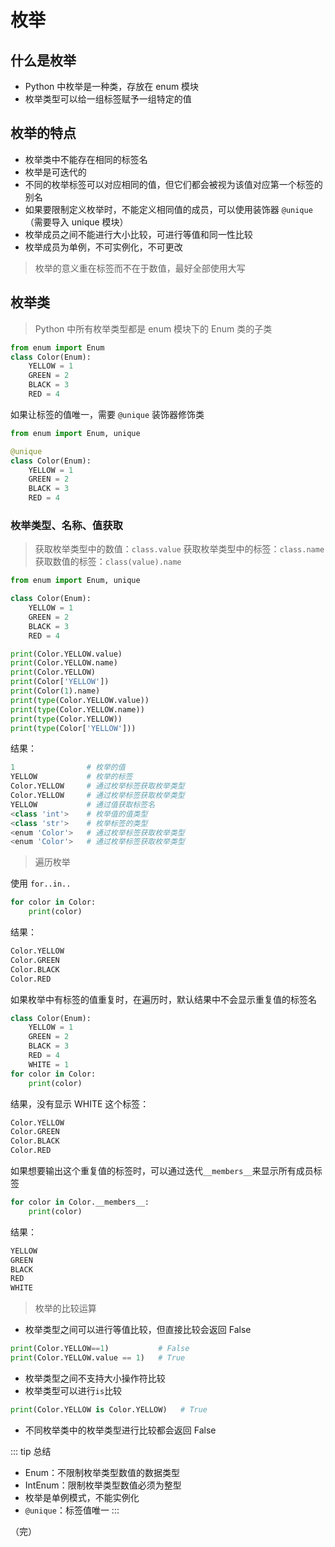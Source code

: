 # 枚举

## 什么是枚举

- Python 中枚举是一种类，存放在 enum 模块
- 枚举类型可以给一组标签赋予一组特定的值


## 枚举的特点

- 枚举类中不能存在相同的标签名
- 枚举是可迭代的 
- 不同的枚举标签可以对应相同的值，但它们都会被视为该值对应第一个标签的别名
- 如果要限制定义枚举时，不能定义相同值的成员，可以使用装饰器 `@unique`（需要导入 unique 模块） 
- 枚举成员之间不能进行大小比较，可进行等值和同一性比较 
- 枚举成员为单例，不可实例化，不可更改

> 枚举的意义重在标签而不在于数值，最好全部使用大写

## 枚举类

> Python 中所有枚举类型都是 enum 模块下的 Enum 类的子类

```python
from enum import Enum
class Color(Enum):
    YELLOW = 1
    GREEN = 2
    BLACK = 3
    RED = 4
```
如果让标签的值唯一，需要 `@unique` 装饰器修饰类
```python
from enum import Enum, unique

@unique
class Color(Enum):
    YELLOW = 1
    GREEN = 2
    BLACK = 3
    RED = 4
```

### 枚举类型、名称、值获取

> 获取枚举类型中的数值：`class.value`
> 获取枚举类型中的标签：`class.name`
> 获取数值的标签：`class(value).name`

```python
from enum import Enum, unique

class Color(Enum):
    YELLOW = 1
    GREEN = 2
    BLACK = 3
    RED = 4

print(Color.YELLOW.value)
print(Color.YELLOW.name)
print(Color.YELLOW)
print(Color['YELLOW'])
print(Color(1).name)
print(type(Color.YELLOW.value))
print(type(Color.YELLOW.name))
print(type(Color.YELLOW))
print(type(Color['YELLOW']))
```
结果：
```python
1                # 枚举的值
YELLOW           # 枚举的标签
Color.YELLOW     # 通过枚举标签获取枚举类型
Color.YELLOW     # 通过枚举标签获取枚举类型
YELLOW           # 通过值获取标签名
<class 'int'>    # 枚举值的值类型
<class 'str'>    # 枚举标签的类型
<enum 'Color'>   # 通过枚举标签获取枚举类型
<enum 'Color'>   # 通过枚举标签获取枚举类型
```

> 遍历枚举

使用 `for..in..`

```python
for color in Color:
    print(color)
```
结果：
```python
Color.YELLOW
Color.GREEN
Color.BLACK
Color.RED
```
如果枚举中有标签的值重复时，在遍历时，默认结果中不会显示重复值的标签名
```python
class Color(Enum):
    YELLOW = 1
    GREEN = 2
    BLACK = 3
    RED = 4
    WHITE = 1  
for color in Color:
    print(color)
```
结果，没有显示 WHITE 这个标签：
```python
Color.YELLOW
Color.GREEN
Color.BLACK
Color.RED
```
如果想要输出这个重复值的标签时，可以通过迭代`__members__`来显示所有成员标签
```python
for color in Color.__members__:
    print(color)
```
结果：
```python
YELLOW
GREEN
BLACK
RED
WHITE
```

> 枚举的比较运算

+ 枚举类型之间可以进行等值比较，但直接比较会返回 False
```python
print(Color.YELLOW==1)           # False
print(Color.YELLOW.value == 1)   # True
```

+ 枚举类型之间不支持大小操作符比较
+ 枚举类型可以进行`is`比较
```python
print(Color.YELLOW is Color.YELLOW)   # True
```
+ 不同枚举类中的枚举类型进行比较都会返回 False

::: tip 总结
+ Enum：不限制枚举类型数值的数据类型
+ IntEnum：限制枚举类型数值必须为整型
+ 枚举是单例模式，不能实例化
+ `@unique`：标签值唯一
:::

（完）